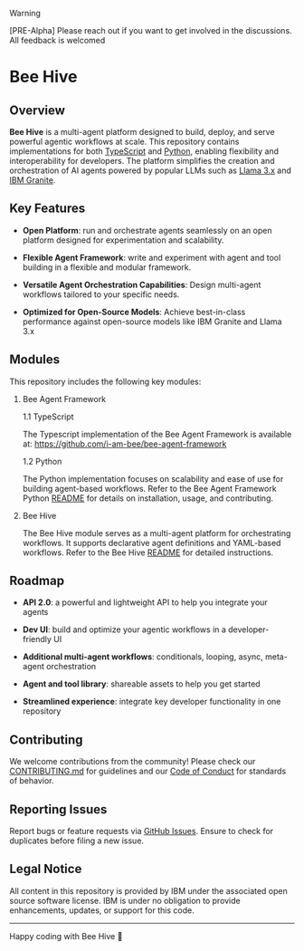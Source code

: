 > [!WARNING]
> [PRE-Alpha] Please reach out if you want to get involved in the discussions. All feedback is welcomed

# Bee Hive

## Overview

**Bee Hive** is a multi-agent platform designed to build, deploy, and serve powerful agentic workflows at scale. This repository contains implementations for both [TypeScript](https://github.com/i-am-bee/bee-agent-framework) and [Python](https://github.com/i-am-bee/bee-hive/tree/main/framework/bee-py), enabling flexibility and interoperability for developers. The platform simplifies the creation and orchestration of AI agents powered by popular LLMs such as [Llama 3.x](https://ai.meta.com/blog/meta-llama-3-1/) and [IBM Granite](https://www.ibm.com/granite?adoper=255252_0_LS1).

## Key Features

* **Open Platform**: run and orchestrate agents seamlessly on an open platform designed for experimentation and scalability.

* **Flexible Agent Framework**: write and experiment with agent and tool building in a flexible and modular framework.

* **Versatile Agent Orchestration Capabilities**: Design multi-agent workflows tailored to your specific needs.

* **Optimized for Open-Source Models**: Achieve best-in-class performance against open-source models like IBM Granite and Llama 3.x

## Modules

This repository includes the following key modules:

1. Bee Agent Framework

    1.1 TypeScript

    The Typescript implementation of the Bee Agent Framework is available at: https://github.com/i-am-bee/bee-agent-framework

    1.2 Python

    The Python implementation focuses on scalability and ease of use for building agent-based workflows. Refer to the Bee Agent Framework Python [README](framework/bee-py/README.md) for details on installation, usage, and contributing.

2. Bee Hive

    The Bee Hive module serves as a multi-agent platform for orchestrating workflows. It supports declarative agent definitions and YAML-based workflows. Refer to the Bee Hive [README](bee-hive/README.md) for detailed instructions.

## Roadmap

* **API 2.0**: a powerful and lightweight API to help you integrate your agents

* **Dev UI**: build and optimize your agentic workflows in a developer-friendly UI

* **Additional multi-agent workflows**: conditionals, looping, async, meta-agent orchestration

* **Agent and tool library**: shareable assets to help you get started

* **Streamlined experience**: integrate key developer functionality in one repository

## Contributing

We welcome contributions from the community! Please check our [CONTRIBUTING.md](./CONTRIBUTING.md) for guidelines and our [Code of Conduct](CODE_OF_CONDUCT.md) for standards of behavior.

## Reporting Issues

Report bugs or feature requests via [GitHub Issues](https://github.com/i-am-bee/bee-hive/issues/new). Ensure to check for duplicates before filing a new issue.

## Legal Notice

All content in this repository is provided by IBM under the associated open source software license. IBM is under no obligation to provide enhancements, updates, or support for this code.

---

Happy coding with Bee Hive 🚀
